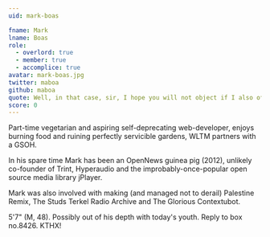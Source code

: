 ```yaml
---
uid: mark-boas

fname: Mark
lname: Boas
role:
  - overlord: true
  - member: true
  - accomplice: true
avatar: mark-boas.jpg
twitter: maboa
github: maboa
quote: Well, in that case, sir, I hope you will not object if I also offer the doctor my most enthusiastic contrafibularities – Sir Edmund Blackadder
score: 0
---
```


Part-time vegetarian and aspiring self-deprecating web-developer, enjoys burning food and ruining perfectly servicible gardens, WLTM partners with a GSOH.

In his spare time Mark has been an OpenNews guinea pig (2012), unlikely co-founder of Trint, Hyperaudio and the improbably-once-popular open source media library jPlayer.

Mark was also involved with making (and managed not to derail) Palestine Remix, The Studs Terkel Radio Archive and The Glorious Contextubot.

5'7" (M, 48). Possibly out of his depth with today's youth. Reply to box no.8426. KTHX! 
